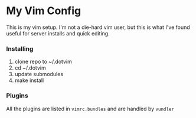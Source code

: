 # My Vim Config

This is my vim setup. I'm not a die-hard vim user, but this is what I've found useful for server installs and quick editing.

### Installing

1. clone repo to ~/.dotvim
2. cd ~/.dotvim
3. update submodules
4. make install

### Plugins

All the plugins are listed in `vimrc.bundles` and are handled by `vundler`
